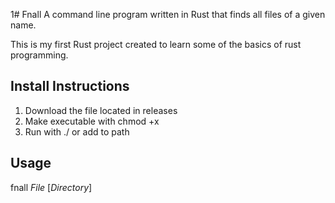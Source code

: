 1# Fnall
A command line program written in Rust that finds all files of a given name. 

This is my first Rust project created to learn some of the basics of rust programming. 

## Install Instructions
1. Download the file located in releases
2. Make executable with chmod +x
3. Run with ./ or add to path

## Usage
fnall *File* [*Directory*]

